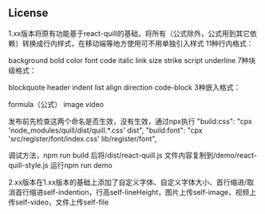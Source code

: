 
## License

1.xx版本将原有功能基于react-quill的基础，将所有（公式除外，公式用到其它依赖）转换成行内样式，在移动端等地方使用可不用单独引入样式
11种行内格式：

background
bold
color
font
code
italic
link
size
strike
script
underline
7种块级格式：

blockquote
header
indent
list
align
direction
code-block
3种嵌入格式：

formula（公式）
image
video

发布前先检查这两个命名是否生效，没有生效，通过npx执行
"build:css": "cpx 'node_modules/quill/dist/quill.*.css' dist",
"build:font": "cpx 'src/register/font/index.css' lib/register/font",


调试方法，npm run build 后将/dist/react-quill.js 文件内容复制到/demo/react-quill-style.js
运行npm run demo

2.xx版本在1.xx版本的基础上添加了自定义字体、自定义字体大小、首行缩进/取消首行缩进self-indention，行高self-lineHeight，图片上传self-image，视频上传self-video，文件上传self-file
